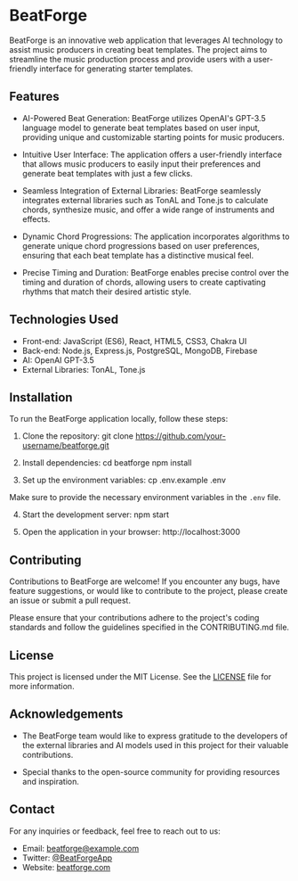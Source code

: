 # BeatForge

BeatForge is an innovative web application that leverages AI technology to assist music producers in creating beat templates. The project aims to streamline the music production process and provide users with a user-friendly interface for generating starter templates.

## Features

- AI-Powered Beat Generation: BeatForge utilizes OpenAI's GPT-3.5 language model to generate beat templates based on user input, providing unique and customizable starting points for music producers.

- Intuitive User Interface: The application offers a user-friendly interface that allows music producers to easily input their preferences and generate beat templates with just a few clicks.

- Seamless Integration of External Libraries: BeatForge seamlessly integrates external libraries such as TonAL and Tone.js to calculate chords, synthesize music, and offer a wide range of instruments and effects.

- Dynamic Chord Progressions: The application incorporates algorithms to generate unique chord progressions based on user preferences, ensuring that each beat template has a distinctive musical feel.

- Precise Timing and Duration: BeatForge enables precise control over the timing and duration of chords, allowing users to create captivating rhythms that match their desired artistic style.

## Technologies Used

- Front-end: JavaScript (ES6), React, HTML5, CSS3, Chakra UI
- Back-end: Node.js, Express.js, PostgreSQL, MongoDB, Firebase
- AI: OpenAI GPT-3.5
- External Libraries: TonAL, Tone.js

## Installation

To run the BeatForge application locally, follow these steps:

1. Clone the repository:
git clone https://github.com/your-username/beatforge.git

2. Install dependencies:
cd beatforge
npm install

3. Set up the environment variables:
cp .env.example .env

Make sure to provide the necessary environment variables in the `.env` file.

4. Start the development server:
npm start

5. Open the application in your browser:
http://localhost:3000

## Contributing

Contributions to BeatForge are welcome! If you encounter any bugs, have feature suggestions, or would like to contribute to the project, please create an issue or submit a pull request.

Please ensure that your contributions adhere to the project's coding standards and follow the guidelines specified in the CONTRIBUTING.md file.

## License

This project is licensed under the MIT License. See the [LICENSE](LICENSE) file for more information.

## Acknowledgements

- The BeatForge team would like to express gratitude to the developers of the external libraries and AI models used in this project for their valuable contributions.

- Special thanks to the open-source community for providing resources and inspiration.

## Contact

For any inquiries or feedback, feel free to reach out to us:

- Email: beatforge@example.com
- Twitter: [@BeatForgeApp](https://twitter.com/BeatForgeApp)
- Website: [beatforge.com](https://www.beatforge.com)
